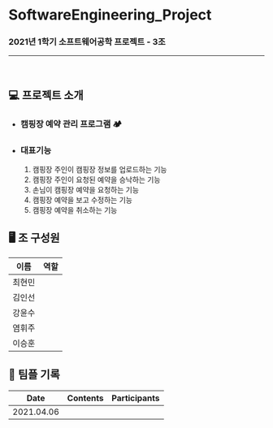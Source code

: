 # SoftwareEngineering_Project

### 2021년 1학기 소프트웨어공학 프로젝트 - 3조

---

<br>

## :computer: 프로젝트 소개

* ### 캠핑장 예약 관리 프로그램 :camping:

* ### 대표기능

  1. 캠핑장 주인이 캠핑장 정보를 업로드하는 기능
  2. 캠핑장 주인이 요청된 예약을 승낙하는 기능
  3. 손님이 캠핑장 예약을 요청하는 기능
  4. 캠핑장 예약을 보고 수정하는 기능
  5. 캠핑장 예약을 취소하는 기능

## :desktop_computer: 조 구성원

|  이름  | 역할 |
| :----: | :--: |
| 최현민 |      |
| 김인선 |      |
| 강윤수 |      |
| 염휘주 |      |
| 이승훈 |      |

## :book: 팀플 기록

|    Date    | Contents | Participants |
| :--------: | :------: | :----------: |
| 2021.04.06 |          |              |

